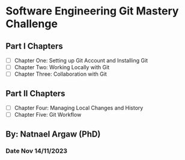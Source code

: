 # Software Engineering Git Mastery Challenge
## Part I Chapters
- [ ] Chapter One: Setting up Git Account and Installing Git
- [ ] Chapter Two: Working Locally with Git
- [ ] Chapter Three: Collaboration with Git
## Part II Chapters
- [ ] Chapter Four: Managing Local Changes and History
- [ ] Chapter Five: Git Workflow
## By: Natnael Argaw (PhD)
### Date Nov 14/11/2023